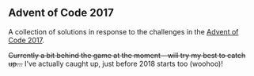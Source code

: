 ## Advent of Code 2017

A collection of solutions in response to the challenges in the
[Advent of Code 2017](http://adventofcode.com/2017).

~~Currently a bit behind the game at the moment - will try my best to catch up...~~
I've actually caught up, just before 2018 starts too (woohoo)!
